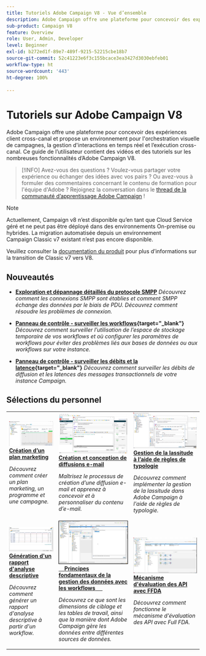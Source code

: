 ```yaml
---
title: Tutoriels Adobe Campaign V8 - Vue d’ensemble
description: Adobe Campaign offre une plateforme pour concevoir des expériences client cross-canal et propose un environnement pour l'orchestration visuelle de campagnes, la gestion d'interactions en temps réel et l’exécution cross-canal. Ce guide de l’utilisateur contient des vidéos et des tutoriels sur les nombreuses fonctionnalités d’Adobe Campaign Standard.
sub-product: Campaign V8
feature: Overview
role: User, Admin, Developer
level: Beginner
exl-id: b272ed1f-89e7-489f-9215-52215cbe18b7
source-git-commit: 52c41223e6f3c155bcace3ea3427d3030ebfeb01
workflow-type: ht
source-wordcount: '443'
ht-degree: 100%

---
```


# Tutoriels sur Adobe Campaign V8

Adobe Campaign offre une plateforme pour concevoir des expériences client cross-canal et propose un environnement pour l&#39;orchestration visuelle de campagnes, la gestion d&#39;interactions en temps réel et l’exécution cross-canal. Ce guide de l’utilisateur contient des vidéos et des tutoriels sur les nombreuses fonctionnalités d’Adobe Campaign V8.

>[!INFO]
> Avez-vous des questions ? Voulez-vous partager votre expérience ou échanger des idées avec vos pairs ? Ou avez-vous à formuler des commentaires concernant le contenu de formation pour l&#39;équipe d&#39;Adobe ? Rejoignez la conversation dans le [thread de la communauté d’apprentissage Adobe Campaign](https://experienceleaguecommunities.adobe.com:443/t5/adobe-campaign-classic/join-the-discussion-on-adobe-campaign-learning/td-p/419096) !

>[!NOTE]
> Actuellement, Campaign v8 n’est disponible qu’en tant que Cloud Service géré et ne peut pas être déployé dans des environnements On-premise ou hybrides. La migration automatisée depuis un environnement Campaign Classic v7 existant n’est pas encore disponible.
>
>Veuillez consulter la [documentation du produit](https://experienceleague.adobe.com/docs/campaign/campaign-v8/new/v7-to-v8.html?lang=fr) pour plus d’informations sur la transition de Classic v7 vers V8.

<div id="whats-new-section">

## Nouveautés

* **[Exploration et dépannage détaillés du protocole SMPP](https://experienceleague.adobe.com/docs/campaign-learn/set-up-sms-for-adobe-campaign/smpp-deep-dive-and-troubleshooting.html?lang=fr)**
  *Découvrez comment les connexions SMPP sont établies et comment SMPP échange des données par le biais de PDU. Découvrez comment résoudre les problèmes de connexion.*

* **[Panneau de contrôle - surveiller les workflows](https://experienceleague.adobe.com/docs/control-panel-learn/tutorials/performance-monitoring/monitor-workflows.html?lang=fr){target="_blank"}**
  *Découvrez comment surveiller l’utilisation de l’espace de stockage temporaire de vos workflows et où configurer les paramètres de workflows pour éviter des problèmes liés aux bases de données ou aux workflows sur votre instance.*

* **[Panneau de contrôle - surveiller les débits et la latence](https://experienceleague.adobe.com/docs/control-panel-learn/tutorials/performance-monitoring/monitor-throughputs-and-latency.html?lang=fr){target="_blank"}**
  *Découvrez comment surveiller les débits de diffusion et les latences des messages transactionnels de votre instance Campaign.*

</div>

<div id="recs-overview-body-1"></div>
<div id="recs-overview-body-2"></div>
<div id="recs-overview-body-3"></div>
<div id="recs-overview-body-4"></div>
<div id="recs-overview-body-5"></div>
<div id="recs-overview-body-6"></div>

<div id="staff-picks-section">

## Sélections du personnel

<table>
<tr>
  <td>
    <a href="/help/get-started/create-a-marketing-plan-programs-and-campaigns.md">
      <img alt="Création d’un plan marketing, de programmes et de campagnes (vidéo)" src="./assets/333810.jpg"/>
    </a>
    <div>
      <a href="/help/get-started/create-a-marketing-plan-programs-and-campaigns.md">
    <strong>Création d’un plan marketing</strong>
    </a>
    </div>
    <p>
    <em>Découvrez comment créer un plan marketing, un programme et une campagne.</em>
    <p>
  </td>
   <td>
    <a href="./content-creation/create-and-design-email-deliveries.md">
      <img alt="Création et conception de diffusions e-mail (vidéo)" src="./assets/333476.jpg" />
    </a>
    <div>
      <a href="./content-creation/create-and-design-email-deliveries.md">
    <strong>Création et conception de diffusions e-mail</strong>
    </a>
    </div>
    <p>
    <em>Maîtrisez le processus de création d’une diffusion e-mail et apprenez à concevoir et à personnaliser du contenu d’e-mail.
</em>
    <p>
  </td>
  <td>
    <a href="./send-messages/fatigue-management/typology-rules-for-fatigue-management.md">
      <img alt="Gestion de la lassitude à l’aide de règles de typologie (vidéo)" src="./assets/333787.jpg" />
    </a>
    <div>
      <a href="./send-messages/fatigue-management/typology-rules-for-fatigue-management.md">
    <strong>Gestion de la lassitude à l’aide de règles de typologie</strong>
    </a>
    </div>
    <p>
    <em>Découvrez comment implémenter la gestion de la lassitude dans Adobe Campaign à l'aide de règles de typologie. </em>
    <p>
  </td>
</tr>
<tr>
</td>
  <td>
    <a href="./reporting/generate-a-descriptive-analysis-report.md">
      <img alt="Génération d&apos;un rapport d&apos;analyse descriptive" src="./assets/333994.jpg" />
    </a>
    <div>
      <a href="./reporting/generate-a-descriptive-analysis-report.md">
    <strong>Génération d'un rapport d'analyse descriptive</strong>
    </a>
    </div>
    <p>
    <em>Découvrez comment générer un rapport d'analyse descriptive à partir d'un workflow.</em>
    <p>
  </td>
  <td>
   <a href="./data-management/data-management-fundamentals.md">
      <img alt="Principes fondamentaux de la gestion des données avec les workflows" src="./assets/339992.jpg" />
    </a>
     <div>
      <a href="./data-management/data-management-fundamentals.md">
    <strong>Principes fondamentaux de la gestion des données avec les workflows</strong>
    </a>
    </div>
    <p>
    <em>Découvrez ce que sont les dimensions de ciblage et les tables de travail, ainsi que la manière dont Adobe Campaign gère les données entre différentes sources de données.</em>
    <p>
  </td>
  <td>
   <a href="./data-management/api-staging-mechanism.md">
      <img alt="Mécanisme d&apos;évaluation des API avec FFDA" src="./assets/339276.jpg" />
    </a>
     <div>
      <a href="./data-management/api-staging-mechanism.md">
    <strong>Mécanisme d'évaluation des API avec FFDA</strong>
    </a>
    </div>
    <p>
    <em>Découvrez comment fonctionne le mécanisme d'évaluation des API avec Full FDA.</em>
    <p>
  </td>
</tr>
</table>

</div>

